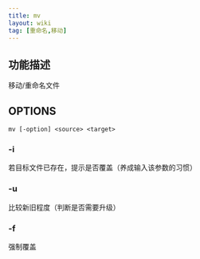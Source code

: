 ```yaml
---
title: mv
layout: wiki
tag: [重命名,移动]
---
```


## 功能描述

移动/重命名文件

## OPTIONS

```
mv [-option] <source> <target>
```

### -i

若目标文件已存在，提示是否覆盖（养成输入该参数的习惯）

### -u

比较新旧程度（判断是否需要升级）

### -f

强制覆盖